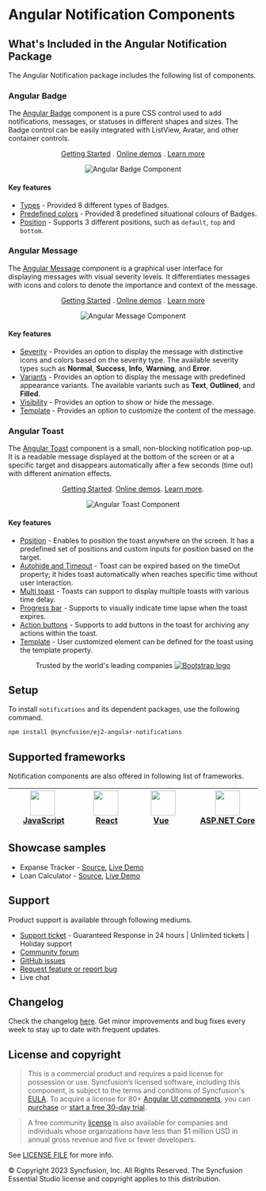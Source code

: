 # Angular Notification Components

## What's Included in the Angular Notification Package

The Angular Notification package includes the following list of components.

### Angular Badge

The [Angular Badge](https://www.syncfusion.com/angular-components/angular-badge?utm_source=npm&utm_medium=listing&utm_campaign=angular-notification-npm) component is a pure CSS control used to add notifications, messages, or statuses in different shapes and sizes. The Badge control can be easily integrated with ListView, Avatar, and other container controls.

<p align="center">
    <a href="https://ej2.syncfusion.com/angular/documentation/badge/getting-started/?utm_source=npm&utm_medium=listing&utm_campaign=angular-notification-npm">Getting Started</a> .
    <a href="https://ej2.syncfusion.com/angular/demos/?utm_source=npm&utm_medium=listing&utm_campaign=angular-notification-npm#/material/badge/default">Online demos</a> .
    <a href="https://www.syncfusion.com/angular-components/angular-badge?utm_source=npm&utm_medium=listing&utm_campaign=angular-notification-npm">Learn more</a>
</p>

<p align="center">
<img alt="Angular Badge Component" src="https://raw.githubusercontent.com/SyncfusionExamples/nuget-img/master/angular/angular-badge.png">
</p>

#### Key features

* [Types](https://ej2.syncfusion.com/angular/demos/?utm_source=npm&utm_medium=listing&utm_campaign=angular-notification-npm#/material/badge/types) - Provided 8 different types of Badges.
* [Predefined colors](https://ej2.syncfusion.com/angular/documentation/badge/types) - Provided 8 predefined situational colours of Badges.
* [Position](https://ej2.syncfusion.com/angular/documentation/badge/types#position) - Supports 3 different positions, such as `default`, `top` and `bottom`.

### Angular Message

The [Angular Message](https://www.syncfusion.com/angular-components/angular-message?utm_source=npm&utm_medium=listing&utm_campaign=angular-notification-npm) component is a graphical user interface for displaying messages with visual severity levels. It differentiates messages with icons and colors to denote the importance and context of the message.

<p align="center">
    <a href="https://ej2.syncfusion.com/angular/documentation/message/getting-started/?utm_source=npm&utm_medium=listing&utm_campaign=angular-notification-npm">Getting Started</a> .
    <a href="https://ej2.syncfusion.com/angular/demos/?utm_source=npm&utm_medium=listing&utm_campaign=angular-notification-npm#/material/message/default">Online demos</a> .
    <a href="https://www.syncfusion.com/angular-components/angular-message?utm_source=npm&utm_medium=listing&utm_campaign=angular-notification-npm">Learn more</a>
</p>

<p align="center">
<img alt="Angular Message Component" src="https://raw.githubusercontent.com/SyncfusionExamples/nuget-img/master/angular/angular-message.png">
</p>

#### Key features

* [Severity](https://ej2.syncfusion.com/angular/documentation/message/severities) - Provides an option to display the message with distinctive icons and colors based on the severity type. The available severity types such as **Normal**, **Success**, **Info**, **Warning**, and **Error**.
* [Variants](https://ej2.syncfusion.com/angular/demos/?utm_source=npm&utm_medium=listing&utm_campaign=angular-notification-npm#/material/message/variants) - Provides an option to display the message with predefined appearance variants. The available variants such as **Text**, **Outlined**, and **Filled**.
* [Visibility](https://ej2.syncfusion.com/angular/demos/?utm_source=npm&utm_medium=listing&utm_campaign=angular-notification-npm#/material/message/default) - Provides an option to show or hide the message.
* [Template](https://ej2.syncfusion.com/angular/demos/?utm_source=npm&utm_medium=listing&utm_campaign=angular-notification-npm#/material/message/template) - Provides an option to customize the content of the message.

### Angular Toast

The [Angular Toast](https://www.syncfusion.com/angular-components/angular-toast?utm_source=npm&utm_medium=listing&utm_campaign=angular-notification-npm) component is a small, non-blocking notification pop-up. It is a readable message displayed at the bottom of the screen or at a specific target and disappears automatically after a few seconds (time out) with different animation effects.

<p align="center">
    <a href="https://ej2.syncfusion.com/angular/documentation/toast/getting-started/">Getting Started</a>.
    <a href="https://ej2.syncfusion.com/angular/demos/?utm_source=npm&utm_medium=listing&utm_campaign=angular-notification-npm#/material/toast/default">Online demos</a>.
    <a href="https://www.syncfusion.com/angular-components/angular-toast?utm_source=npm&utm_medium=listing&utm_campaign=angular-notification-npm">Learn more</a>.
</p>

<p align="center">
<img alt="Angular Toast Component" src="https://raw.githubusercontent.com/SyncfusionExamples/nuget-img/master/angular/angular-toast.png">
</p>

#### Key features

* [Position](https://ej2.syncfusion.com/angular/demos/?utm_source=npm&utm_medium=listing&utm_campaign=angular-notification-npm#/material/toast/positions) - Enables to position the toast anywhere on the screen. It has a predefined set of positions and custom inputs for position based on the target.
* [Autohide and Timeout](https://ej2.syncfusion.com/angular/documentation/toast/timeout) - Toast can be expired based on the timeOut property; it hides toast automatically when reaches specific time without user interaction.
* [Multi toast](https://ej2.syncfusion.com/angular/documentation/toast/position) - Toasts can support to display multiple toasts with various time delay.
* [Progress bar](https://ej2.syncfusion.com/angular/documentation/toast/config#progress-bar) - Supports to visually indicate time lapse when the toast expires.
* [Action buttons](https://ej2.syncfusion.com/angular/documentation/toast/action-buttons) - Supports to add buttons in the toast for archiving any actions within the toast.
* [Template](https://ej2.syncfusion.com/angular/demos/?utm_source=npm&utm_medium=listing&utm_campaign=angular-notification-npm#/material/toast/template) - User customized element can be defined for the toast using the template property.

<p align="center">
Trusted by the world's leading companies
  <a href="https://getbootstrap.com/">
    <img src="https://cdn.syncfusion.com/content/images/home-v1/trusted-by-updated/webp/syncfusion-trusted-companies-v1.webp" alt="Bootstrap logo">
  </a>
</p>

## Setup

To install `notifications` and its dependent packages, use the following command.

```sh
npm install @syncfusion/ej2-angular-notifications
```

## Supported frameworks

Notification components are also offered in following list of frameworks.

| [<img src="https://ej2.syncfusion.com/github/images/js.svg" height="50" />](https://www.syncfusion.com/javascript-ui-controls?utm_medium=listing&utm_source=github)<br/>&nbsp;&nbsp;&nbsp;&nbsp;&nbsp;[JavaScript](https://www.syncfusion.com/javascript-ui-controls?utm_medium=listing&utm_source=github)&nbsp;&nbsp;&nbsp;&nbsp; | [<img src="https://ej2.syncfusion.com/github/images/react.svg"  height="50" />](https://www.syncfusion.com/react-ui-components?utm_medium=listing&utm_source=github)<br/>&nbsp;&nbsp;&nbsp;&nbsp;&nbsp;&nbsp;&nbsp;[React](https://www.syncfusion.com/react-ui-components?utm_medium=listing&utm_source=github)&nbsp;&nbsp;&nbsp;&nbsp;&nbsp;&nbsp; | [<img src="https://ej2.syncfusion.com/github/images/vue.svg" height="50" />](https://www.syncfusion.com/vue-ui-components?utm_medium=listing&utm_source=github)<br/>&nbsp;&nbsp;&nbsp;&nbsp;&nbsp;&nbsp;&nbsp;[Vue](https://www.syncfusion.com/vue-ui-components?utm_medium=listing&utm_source=github)&nbsp;&nbsp;&nbsp;&nbsp;&nbsp;&nbsp;&nbsp;&nbsp;&nbsp; | [<img src="https://ej2.syncfusion.com/github/images/netcore.svg" height="50" />](https://www.syncfusion.com/aspnet-core-ui-controls?utm_medium=listing&utm_source=github)<br/>&nbsp;&nbsp;[ASP.NET&nbsp;Core](https://www.syncfusion.com/aspnet-core-ui-controls?utm_medium=listing&utm_source=github)&nbsp;&nbsp; | [<img src="https://ej2.syncfusion.com/github/images/netmvc.svg" height="50" />](https://www.syncfusion.com/aspnet-mvc-ui-controls?utm_medium=listing&utm_source=github)<br/>&nbsp;&nbsp;[ASP.NET&nbsp;MVC](https://www.syncfusion.com/aspnet-mvc-ui-controls?utm_medium=listing&utm_source=github)&nbsp;&nbsp; | 
| :-----: | :-----: | :-----: | :-----: | :-----: |

## Showcase samples

* Expanse Tracker - [Source](https://github.com/syncfusion/ej2-sample-angular-expensetracker), [Live Demo](https://ej2.syncfusion.com/showcase/angular/expensetracker/#/dashboard?utm_source=npm&utm_campaign=notification)
* Loan Calculator - [Source](https://github.com/syncfusion/ej2-sample-angular-loancalculator), [Live Demo](https://ej2.syncfusion.com/showcase/angular/loancalculator/?utm_source=npm&utm_campaign=notification)

## Support

Product support is available through following mediums.

* [Support ticket](https://support.syncfusion.com/support/tickets/create) - Guaranteed Response in 24 hours | Unlimited tickets | Holiday support
* [Community forum](https://www.syncfusion.com/forums/essential-js2?utm_source=npm&utm_medium=listing&utm_campaign=angular-notification-npm)
* [GitHub issues](https://github.com/syncfusion/ej2-angular-ui-components/issues/new)
* [Request feature or report bug](https://www.syncfusion.com/feedback/angular?utm_source=npm&utm_medium=listing&utm_campaign=angular-notification-npm)
* Live chat

## Changelog

Check the changelog [here](https://github.com/syncfusion/ej2-angular-ui-components/blob/master/components/notifications/CHANGELOG.md?utm_source=npm&utm_campaign=notification). Get minor improvements and bug fixes every week to stay up to date with frequent updates.

## License and copyright

> This is a commercial product and requires a paid license for possession or use. Syncfusion’s licensed software, including this component, is subject to the terms and conditions of Syncfusion's [EULA](https://www.syncfusion.com/eula/es/). To acquire a license for 80+ [Angular UI components](https://www.syncfusion.com/angular-components), you can [purchase](https://www.syncfusion.com/sales/products) or [start a free 30-day trial](https://www.syncfusion.com/account/manage-trials/start-trials).

> A free community [license](https://www.syncfusion.com/products/communitylicense) is also available for companies and individuals whose organizations have less than $1 million USD in annual gross revenue and five or fewer developers.

See [LICENSE FILE](https://github.com/syncfusion/ej2-angular-ui-components/blob/master/license?utm_source=npm&utm_campaign=notification) for more info.

&copy; Copyright 2023 Syncfusion, Inc. All Rights Reserved. The Syncfusion Essential Studio license and copyright applies to this distribution.